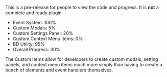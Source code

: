 This is a pre-release for people to view the code and progress. It is **not** a complete and ready plugin.

- Event System: 100%
- Custom Modals: 5%
- Custom Settings Panel: 20%
- Custom Context Menu Items: 0%
- BD Utility: 95%
- Overall Progress: 30%

The Custom Items allow for developers to create custom modals, setting panels, and context menu items much more simply than having to create a bunch of elements and event handlers themselves.